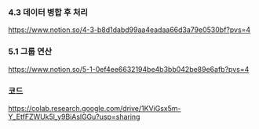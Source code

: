 ### 4.3 데이터 병합 후 처리
https://www.notion.so/4-3-b8d1dabd99aa4eadaa66d3a79e0530bf?pvs=4

### 5.1 그룹 연산
https://www.notion.so/5-1-0ef4ee6632194be4b3bb042be89e6afb?pvs=4 

### 코드
https://colab.research.google.com/drive/1KViGsx5m-Y_EtfFZWUk5l_y9BiAslGGu?usp=sharing

